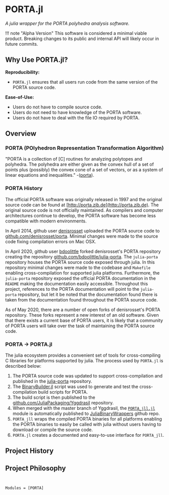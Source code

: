 # PORTA.jl

*A julia wrapper for the PORTA polyhedra analysis software.*

!!! note "Alpha Version"
    This software is considered a minimal viable product. Breaking changes to its
    public and internal API will likely occur in future commits.  

## Why Use PORTA.jl?

**Reproducibility:**
* `PORTA.jl` ensures that all users run code from the same version of the PORTA source code.

**Ease-of-Use:**
* Users do not have to compile source code.
* Users do not need to have knowledge of the PORTA software.
* Users do not have to deal with the file IO required by PORTA.

## Overview

### PORTA (POlyhedron Representation Transformation Algorithm)

"PORTA is a collection of [C] routines for analyzing polytopes and polyhedra. The polyhedra are either given as the convex hull of a set of points plus (possibly) the convex cone of a set of vectors, or as a system of linear equations and inequalities." -([porta](http://porta.zib.de/)).

### PORTA History

The official PORTA software was originally released in 1997 and the original source
code can be found at [http://porta.zib.de](http://porta.zib.de). The original
source code is not officially maintained. As compilers and computer architectures
continue to develop, the PORTA software has become less compatible with modern environments.

In April 2014, github user [denisrosset](https://github.com/denisrosset) uploaded the PORTA source code to [github.com/denisrosset/porta](https://github.com/denisrosset/porta).
Minimal changes were made to the source code fixing compilation errors on Mac OSX.

In April 2020, github user [bdoolittle](https://github.com/bdoolittle/) forked denisrosset's PORTA repository
creating the repository [github.com/bdoolittle/julia-porta](https://github.com/bdoolittle/julia-porta).
The `julia-porta` repository houses the PORTA source code exposed through julia.
In this repository minimal changes were made to the codebase and `Makefile` enabling
cross-compilation for supported julia platforms. Furthermore, the `julia-porta`
repository exposed the official PORTA documentation in the `README` making the
documentation easily accessible. Throughout this project, references to the PORTA
documentation will point to the `julia-porta` repository, but let it be noted that
the documentation found there is taken from the documentation found throughout
the PORTA source code.

As of May 2020, there are a number of open forks of denisrosset's PORTA repository.
These forks represent a new interest of an old software. Given that there exists
a current base of PORTA users, it is likely that a community of PORTA users will
take over the task of maintaining the PORTA source code.

### PORTA -> PORTA.jl

The julia ecosystem provides a convenient set of tools for cross-compiling C libraries
for platforms supported by julia. The process used by `PORTA.jl` is described below:

1. The PORTA source code was updated to support cross-compilation and published in the [julia-porta](https://github.com/bdoolittle/julia-porta) repository.
2. The [BinaryBuilder.jl](https://github.com/JuliaPackaging/BinaryBuilder.jl) script was used to generate and test the cross-compilation build scripts for PORTA.
3. The build script is then published to the [github.com/JuliaPackaging/Yggdrasil](https://github.com/JuliaPackaging/Yggdrasil/tree/master/P/PORTA) repository.
4. When merged with the master branch of Yggdrasil, the [`PORTA_jll.jl`](https://github.com/JuliaBinaryWrappers/PORTA_jll.jl) module is automatically published to [JuliaBinaryWrappers](https://github.com/JuliaBinaryWrappers/) github repo.
5. `PORTA_jll` wraps the compiled PORTA binaries for all platforms enabling the PORTA binaries to easily be called with julia without users having to download or compile the source code.
6. `PORTA.jl` creates a documented and easy-to-use interface for `PORTA_jll`.

## Project History

## Project Philosophy

##

```@index
```

```@autodocs
Modules = [PORTA]
```
